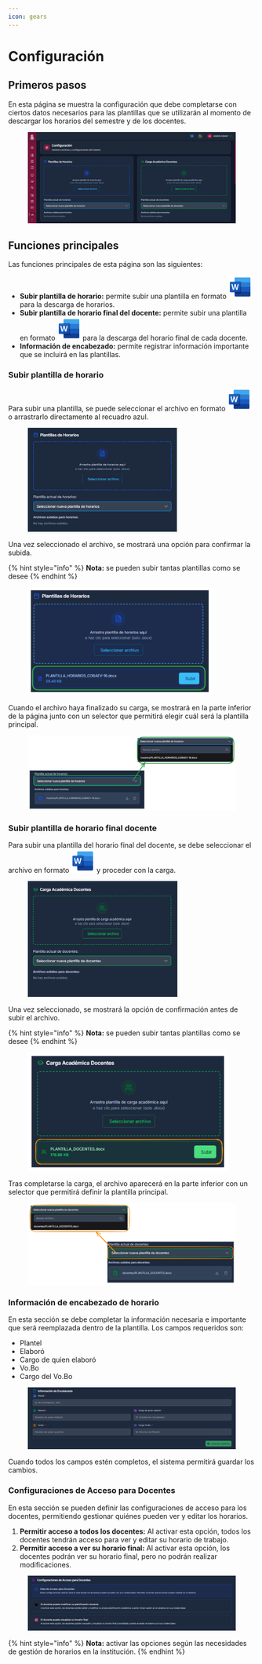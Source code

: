 ```yaml
---
icon: gears
---
```


# Configuración

## Primeros pasos

En esta página se muestra la configuración que debe completarse con ciertos datos necesarios para las plantillas que se utilizarán al momento de descargar los horarios del semestre y de los docentes.

<figure><img src="../.gitbook/assets/Captura de pantalla 2025-10-13 165801.png" alt=""><figcaption></figcaption></figure>

## Funciones principales

Las funciones principales de esta página son las siguientes:

* **Subir plantilla de horario:** permite subir una plantilla en formato ![](../.gitbook/assets/word-24.svg) para la descarga de horarios.
* **Subir plantilla de horario final del docente:** permite subir una plantilla en formato ![](../.gitbook/assets/word-24.svg) para la descarga del horario final de cada docente.
* **Información de encabezado:** permite registrar información importante que se incluirá en las plantillas.

### Subir plantilla de horario

Para subir una plantilla, se puede seleccionar el archivo en formato ![](../.gitbook/assets/word-24.svg) o arrastrarlo directamente al recuadro azul.

<figure><img src="../.gitbook/assets/Captura de pantalla 2025-10-13 171810.png" alt="" width="304"><figcaption></figcaption></figure>

Una vez seleccionado el archivo, se mostrará una opción para confirmar la subida.

{% hint style="info" %}
**Nota:** se pueden subir tantas plantillas como se desee
{% endhint %}

<figure><img src="../.gitbook/assets/imagen (3).png" alt="" width="375"><figcaption></figcaption></figure>

Cuando el archivo haya finalizado su carga, se mostrará en la parte inferior de la página junto con un selector que permitirá elegir cuál será la plantilla principal.

<figure><img src="../.gitbook/assets/imagen (1) (1) (1).png" alt=""><figcaption></figcaption></figure>

### Subir plantilla de horario final docente

Para subir una plantilla del horario final del docente, se debe seleccionar el archivo en formato ![](../.gitbook/assets/word-24.svg) y proceder con la carga.

<figure><img src="../.gitbook/assets/Captura de pantalla 2025-10-13 173534.png" alt="" width="305"><figcaption></figcaption></figure>

Una vez seleccionado, se mostrará la opción de confirmación antes de subir el archivo.

{% hint style="info" %}
**Nota:** se pueden subir tantas plantillas como se desee
{% endhint %}

<figure><img src="../.gitbook/assets/imagen (2) (1).png" alt="" width="407"><figcaption></figcaption></figure>

Tras completarse la carga, el archivo aparecerá en la parte inferior con un selector que permitirá definir la plantilla principal.

<figure><img src="../.gitbook/assets/imagen (1) (1) (1) (1).png" alt=""><figcaption></figcaption></figure>

### Información de encabezado de horario

En esta sección se debe completar la información necesaria e importante que será reemplazada dentro de la plantilla. Los campos requeridos son:

* Plantel
* Elaboró
* Cargo de quien elaboró
* Vo.Bo
* Cargo del Vo.Bo

<figure><img src="../.gitbook/assets/Captura de pantalla 2025-10-13 180156.png" alt=""><figcaption></figcaption></figure>

Cuando todos los campos estén completos, el sistema permitirá guardar los cambios.

### Configuraciones de Acceso para Docentes

En esta sección se pueden definir las configuraciones de acceso para los docentes, permitiendo gestionar quiénes pueden ver y editar los horarios.

1. **Permitir acceso a todos los docentes:** Al activar esta opción, todos los docentes tendrán acceso para ver y editar su horario de trabajo.
2. **Permitir acceso a ver su horario final:** Al activar esta opción, los docentes podrán ver su horario final, pero no podrán realizar modificaciones.

<figure><img src="../.gitbook/assets/Captura de pantalla 2025-10-25 175357.png" alt=""><figcaption></figcaption></figure>

{% hint style="info" %}
**Nota:** activar las opciones según las necesidades de gestión de horarios en la institución.
{% endhint %}